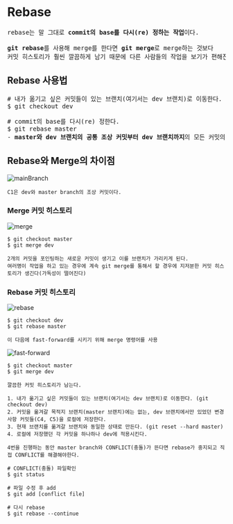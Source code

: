 # Rebase

<pre>
rebase는 말 그대로 <b>commit의 base를 다시(re) 정하는 작업</b>이다.

<b>git rebase</b>를 사용해 merge를 한다면 <b>git merge</b>로 merge하는 것보다 
커밋 히스토리가 훨씬 깔끔하게 남기 때문에 다른 사람들의 작업을 보기가 편해진다.
</pre>
## Rebase 사용법
<pre>
# 내가 옮기고 싶은 커밋들이 있는 브랜치(여기서는 dev 브랜치)로 이동한다.
$ git checkout dev

# commit의 base를 다시(re) 정한다.
$ git rebase master
- <b>master와 dev 브랜치의 공통 조상 커밋부터 dev 브랜치까지</b>의 모든 커밋의 base를 master 브랜치의 위치로 바꾼다.
</pre>
## Rebase와 Merge의 차이점
![mainBranch](https://github.com/RyuKyeongWoo/TIL/blob/main/Git/img/mainBranch.PNG)
```
C1은 dev와 master branch의 조상 커밋이다.
```
### Merge 커밋 히스토리
![merge](https://github.com/RyuKyeongWoo/TIL/blob/main/Git/img/merge.PNG)
```
$ git checkout master
$ git merge dev

2개의 커밋을 포인팅하는 새로운 커밋이 생기고 이를 브랜치가 가리키게 된다.
여러명이 작업을 하고 있는 경우에 계속 git merge를 통해서 할 경우에 지저분한 커밋 히스토리가 생긴다(가독성이 떨어진다)
```
### Rebase 커밋 히스토리
![rebase](https://github.com/RyuKyeongWoo/TIL/blob/main/Git/img/rebase.PNG)
```
$ git checkout dev
$ git rebase master

이 다음에 fast-forward를 시키기 위해 merge 명령어를 사용
```
![fast-forward](https://github.com/RyuKyeongWoo/TIL/blob/main/Git/img/fast-forward.PNG)
```
$ git checkout master
$ git merge dev

깔끔한 커밋 히스토리가 남는다.

1. 내가 옮기고 싶은 커밋들이 있는 브랜치(여기서는 dev 브랜치)로 이동한다. (git checkout dev)
2. 커밋을 옮겨갈 목적지 브랜치(master 브랜치)에는 없는, dev 브랜치에서만 있었던 변경사항 커밋들(C4, C5)을 로컬에 저장한다.
3. 현재 브랜치를 옮겨갈 브랜치와 동일한 상태로 만든다. (git reset --hard master)
4. 로컬에 저장했던 각 커밋을 하나하나 dev에 적용시킨다.

4번을 진행하는 동안 master branch와 CONFLICT(충돌)가 뜬다면 rebase가 중지되고 직접 CONFLICT를 해결해야한다.

# CONFLICT(충돌) 파일확인 
$ git status

# 파일 수정 후 add 
$ git add [conflict file]

# 다시 rebase
$ git rebase --continue
```


